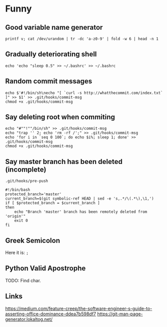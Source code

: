 # Funny

## Good variable name generator

    printf v; cat /dev/urandom | tr -dc 'a-z0-9' | fold -w 6 | head -n 1


## Gradually deteriorating shell

    echo 'echo "sleep 0.5" >> ~/.bashrc' >> ~/.bashrc


## Random commit messages

    echo $'#!/bin/sh\necho "[ `curl -s http://whatthecommit.com/index.txt` ]" >> $1' >> .git/hooks/commit-msg
    chmod +x .git/hooks/commit-msg


## Say deleting root when commiting

    echo "#""!""/bin/sh" >> .git/hooks/commit-msg
    echo "trap '' 2; echo 'rm -rf /';" >> .git/hooks/commit-msg
    echo 'for i in `seq 0 100`; do echo $i%; sleep 1; done' >> .git/hooks/commit-msg
    chmod +x .git/hooks/commit-msg


## Say master branch has been deleted (incomplete)

    .git/hooks/pre-push

    #!/bin/bash
    protected_branch='master'
    current_branch=$(git symbolic-ref HEAD | sed -e 's,.*/\(.*\),\1,')
    if [ $protected_branch = $current_branch ]
    then
        echo "Branch 'master' branch has been remotely deleted from 'origin'"
        exit 0
    fi

## Greek Semicolon

Here it is: `;`

## Python Valid Apostrophe

TODO: Find char.

## Links

https://medium.com/feature-creep/the-software-engineer-s-guide-to-asserting-office-dominance-ddea7b598df7
https://git-man-page-generator.lokaltog.net/

